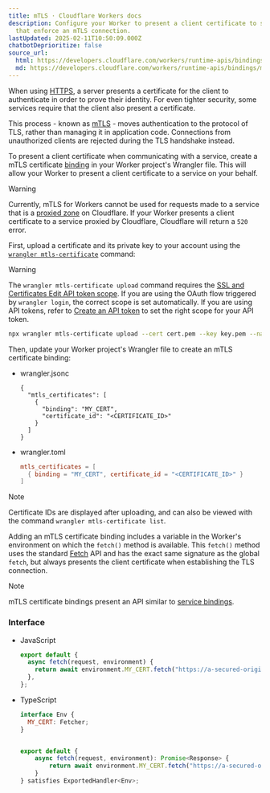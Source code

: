 ```yaml
---
title: mTLS · Cloudflare Workers docs
description: Configure your Worker to present a client certificate to services
  that enforce an mTLS connection.
lastUpdated: 2025-02-11T10:50:09.000Z
chatbotDeprioritize: false
source_url:
  html: https://developers.cloudflare.com/workers/runtime-apis/bindings/mtls/
  md: https://developers.cloudflare.com/workers/runtime-apis/bindings/mtls/index.md
---
```


When using [HTTPS](https://www.cloudflare.com/learning/ssl/what-is-https/), a server presents a certificate for the client to authenticate in order to prove their identity. For even tighter security, some services require that the client also present a certificate.

This process - known as [mTLS](https://www.cloudflare.com/learning/access-management/what-is-mutual-tls/) - moves authentication to the protocol of TLS, rather than managing it in application code. Connections from unauthorized clients are rejected during the TLS handshake instead.

To present a client certificate when communicating with a service, create a mTLS certificate [binding](https://developers.cloudflare.com/workers/runtime-apis/bindings/) in your Worker project's Wrangler file. This will allow your Worker to present a client certificate to a service on your behalf.

Warning

Currently, mTLS for Workers cannot be used for requests made to a service that is a [proxied zone](https://developers.cloudflare.com/dns/proxy-status/) on Cloudflare. If your Worker presents a client certificate to a service proxied by Cloudflare, Cloudflare will return a `520` error.

First, upload a certificate and its private key to your account using the [`wrangler mtls-certificate`](https://developers.cloudflare.com/workers/wrangler/commands/#mtls-certificate) command:

Warning

The `wrangler mtls-certificate upload` command requires the [SSL and Certificates Edit API token scope](https://developers.cloudflare.com/fundamentals/api/reference/permissions/). If you are using the OAuth flow triggered by `wrangler login`, the correct scope is set automatically. If you are using API tokens, refer to [Create an API token](https://developers.cloudflare.com/fundamentals/api/get-started/create-token/) to set the right scope for your API token.

```sh
npx wrangler mtls-certificate upload --cert cert.pem --key key.pem --name my-client-cert
```

Then, update your Worker project's Wrangler file to create an mTLS certificate binding:

* wrangler.jsonc

  ```jsonc
  {
    "mtls_certificates": [
      {
        "binding": "MY_CERT",
        "certificate_id": "<CERTIFICATE_ID>"
      }
    ]
  }
  ```

* wrangler.toml

  ```toml
  mtls_certificates = [
    { binding = "MY_CERT", certificate_id = "<CERTIFICATE_ID>" }
  ]
  ```

Note

Certificate IDs are displayed after uploading, and can also be viewed with the command `wrangler mtls-certificate list`.

Adding an mTLS certificate binding includes a variable in the Worker's environment on which the `fetch()` method is available. This `fetch()` method uses the standard [Fetch](https://developers.cloudflare.com/workers/runtime-apis/fetch/) API and has the exact same signature as the global `fetch`, but always presents the client certificate when establishing the TLS connection.

Note

mTLS certificate bindings present an API similar to [service bindings](https://developers.cloudflare.com/workers/runtime-apis/bindings/service-bindings).

### Interface

* JavaScript

  ```js
  export default {
    async fetch(request, environment) {
      return await environment.MY_CERT.fetch("https://a-secured-origin.com");
    },
  };
  ```

* TypeScript

  ```js
  interface Env {
    MY_CERT: Fetcher;
  }


  export default {
      async fetch(request, environment): Promise<Response> {
          return await environment.MY_CERT.fetch("https://a-secured-origin.com")
      }
  } satisfies ExportedHandler<Env>;
  ```
